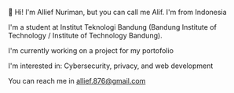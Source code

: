 👋 Hi! I'm Allief Nuriman, but you can call me Alif. I'm from Indonesia

I'm a student at Institut Teknologi Bandung (Bandung Institute of Technology / Institute of Technology Bandung).

I'm currently working on a project for my portofolio

I'm interested in: Cybersecurity, privacy, and web development

You can reach me in allief.876@gmail.com

<!--
**allief876/allief876** is a ✨ _special_ ✨ repository because its `README.md` (this file) appears on your GitHub profile.

Here are some ideas to get you started:

- 🔭 I’m currently working on ...
- 🌱 I’m currently learning ...
- 👯 I’m looking to collaborate on ...
- 🤔 I’m looking for help with ...
- 💬 Ask me about ...
- 📫 How to reach me: ...
- 😄 Pronouns: ...
- ⚡ Fun fact: ...
-->
